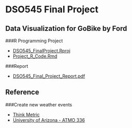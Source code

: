 # DSO545 Final Project

## Data Visualization for GoBike by Ford

###R Programming Project
- [DSO545_FinalProject.Rproj](https://github.com/zxzxdnf/DSO545_FinalProject/blob/master/DSO545_FinalProject.Rproj)
- [Project\_R_Code.Rmd](https://github.com/zxzxdnf/DSO545_FinalProject/blob/master/Project_R_Code.Rmd)
	
###Report
- [DSO545\_Final\_Project_Report.pdf](https://github.com/zxzxdnf/DSO545_FinalProject/blob/master/DSO545_Final_Project_Report.pdf)

## Reference
###Create new weather events

- [Think Metric](https://thinkmetric.org.uk/basics/temperature/)
- [University of Arizona - ATMO 336](http://www.atmo.arizona.edu/students/courselinks/fall14/atmo336/lectures/sec1/comfort.html)